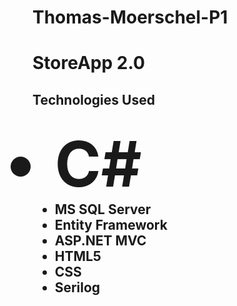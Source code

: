 # Thomas-Moerschel-P1
<h1>StoreApp 2.0</h1>
<h2>Technologies Used<h2>
  <ul>
    <li style="font-size:100px">C#</li>
    <li>MS SQL Server</li>
    <li>Entity Framework</li>
    <li>ASP.NET MVC</li>
    <li>HTML5</li>
    <li>CSS</li>
    <li>Serilog</li>
  </ul>

